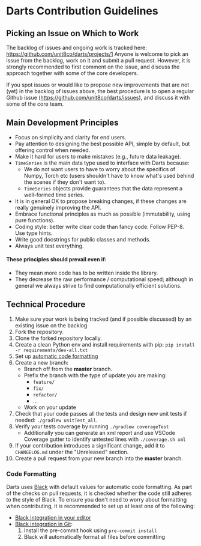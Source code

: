 # Darts Contribution Guidelines

## Picking an Issue on Which to Work

The backlog of issues and ongoing work is tracked here: https://github.com/unit8co/darts/projects/1
Anyone is welcome to pick an issue from the backlog, work on it and submit a pull request.
However, it is strongly recommended to first comment on the issue, and discuss the approach
together with some of the core developers.

If you spot issues or would like to propose new improvements that are not (yet) in the backlog
of issues above, the best procedure is to open a regular Github issue (https://github.com/unit8co/darts/issues), 
and discuss it with some of the core team.


## Main Development Principles

* Focus on simplicity and clarity for end users.
* Pay attention to designing the best possible API, simple by default, but offering control when needed.
* Make it hard for users to make mistakes (e.g., future data leakage).
* `TimeSeries` is the main data type used to interface with Darts because:
    * We do not want users to have to worry about the specifics of Numpy, Torch etc 
    (users shouldn't have to know what's used behind the scenes if they don't want to).
    * `TimeSeries` objects provide guarantees that the data represent a well-formed time series.
* It is in general OK to propose breaking changes, if these changes are really genuinely improving the API.
* Embrace functional principles as much as possible (immutability, using pure functions).
* Coding style: better write clear code than fancy code. Follow PEP-8. Use type hints.
* Write good docstrings for public classes and methods.
* Always unit test everything.

#### These principles should prevail even if:
* They mean more code has to be written inside the library.
* They decrease the raw performance / computational speed; although in general we always
  strive to find computationally efficient solutions.


## Technical Procedure

1. Make sure your work is being tracked (and if possible discussed) by an existing issue on the backlog
2. Fork the repository.
3. Clone the forked repository locally.
4. Create a clean Python env and install requirements with pip: `pip install -r requirements/dev-all.txt`
5. Set up [automatic code formatting](#code-formatting)
6. Create a new branch:
    * Branch off from the **master** branch.
    * Prefix the branch with the type of update you are making:
        * `feature/`
        * `fix/`
        * `refactor/`
        * …
    * Work on your update
7. Check that your code passes all the tests and design new unit tests if needed: `./gradlew unitTest_all`.
8. Verify your tests coverage by running `./gradlew coverageTest`
    * Additionally you can generate an xml report and use VSCode Coverage gutter to identify untested 
    lines with `./coverage.sh xml`
9. If your contribution introduces a significant change, add it to `CHANGELOG.md` under the "Unreleased" section.
10. Create a pull request from your new branch into the **master** branch.


### Code Formatting

Darts uses [Black](https://black.readthedocs.io/en/stable/index.html) with default values for automatic code formatting.
As part of the checks on pull requests, it is checked whether the code still adheres to the style of Black.
To ensure you don't need to worry about formatting when contributing, it is recommended to set up at least one of the following:
- [Black integration in your editor](https://black.readthedocs.io/en/stable/integrations/editors.html)
- [Black integration in Git](https://black.readthedocs.io/en/stable/integrations/source_version_control.html):
    1. Install the pre-commit hook using `pre-commit install`
    2. Black will automatically format all files before committing